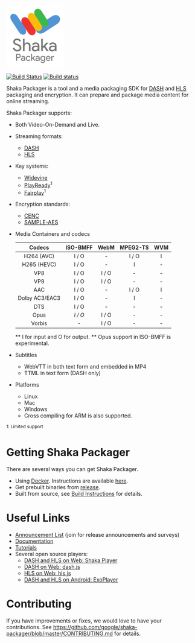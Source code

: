 ![Shaka Packager](docs/shaka-packager.png)

[![Build Status](https://travis-ci.org/google/shaka-packager.svg?branch=master)](https://travis-ci.org/google/shaka-packager)
[![Build status](https://ci.appveyor.com/api/projects/status/3t8iu603rp25sa74?svg=true)](https://ci.appveyor.com/project/shaka/shaka-packager)

Shaka Packager is a tool and a media packaging SDK for
[DASH](http://dashif.org/) and [HLS](https://developer.apple.com/streaming/)
packaging and encryption. It can prepare and package media content for online
streaming.

Shaka Packager supports:

- Both Video-On-Demand and Live.
- Streaming formats:
  - [DASH](http://dashif.org/)
  - [HLS](https://developer.apple.com/streaming/)
- Key systems:
  - [Widevine](http://www.widevine.com/)
  - [PlayReady](https://www.microsoft.com/playready/)<sup>1</sup>
  - [Fairplay](https://developer.apple.com/streaming/fps/)<sup>1</sup>
- Encryption standards:
  - [CENC](https://en.wikipedia.org/wiki/MPEG_Common_Encryption)
  - [SAMPLE-AES](https://developer.apple.com/library/content/documentation/AudioVideo/Conceptual/HLS_Sample_Encryption/Intro/Intro.html)
- Media Containers and codecs

  |      Codecs       |   ISO-BMFF   |     WebM     |   MPEG2-TS   |     WVM     |
  |:-----------------:|:------------:|:------------:|:------------:|:-----------:|
  |    H264 (AVC)     |    I / O     |      -       |     I / O    |      I      |
  |    H265 (HEVC)    |    I / O     |      -       |       I      |      -      |
  |       VP8         |    I / O     |    I / O     |       -      |      -      |
  |       VP9         |    I / O     |    I / O     |       -      |      -      |
  |       AAC         |    I / O     |      -       |     I / O    |      I      |
  |  Dolby AC3/EAC3   |    I / O     |      -       |       I      |      -      |
  |       DTS         |    I / O     |      -       |       -      |      -      |
  |       Opus        |   *I / O*    |    I / O     |       -      |      -      |
  |      Vorbis       |      -       |    I / O     |       -      |      -      |

  ** I for input and O for output.
  ** Opus support in ISO-BMFF is experimental.
- Subtitles
  - WebVTT in both text form and embedded in MP4
  - TTML in text form (DASH only)
- Platforms
  - Linux
  - Mac
  - Windows
  - Cross compiling for ARM is also supported.

<sup>1: Limited support</sup>

# Getting Shaka Packager

There are several ways you can get Shaka Packager.

- Using [Docker](https://www.docker.com/whatisdocker).
  Instructions are available [here](docs/source/docker_instructions.md).
- Get prebuilt binaries from
  [release](https://github.com/google/shaka-packager/releases).
- Built from source, see [Build Instructions](docs/source/build_instructions.md)
  for details.

# Useful Links

- [Announcement List](https://groups.google.com/forum/#!forum/shaka-packager-users)
  (join for release announcements and surveys)
- [Documentation](https://google.github.io/shaka-packager/html/)
- [Tutorials](https://google.github.io/shaka-packager/html/tutorials/tutorials.html)
- Several open source players:
  - [DASH and HLS on Web: Shaka Player](https://github.com/google/shaka-player)
  - [DASH on Web: dash.js](https://github.com/Dash-Industry-Forum/dash.js)
  - [HLS on Web: hls.js](https://github.com/video-dev/hls.js)
  - [DASH and HLS on Android: ExoPlayer](https://github.com/google/ExoPlayer)

# Contributing

If you have improvements or fixes, we would love to have your contributions.
See https://github.com/google/shaka-packager/blob/master/CONTRIBUTING.md for
details.
